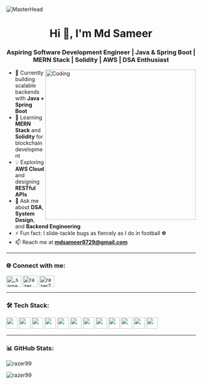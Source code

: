 ![MasterHead](https://so-development.org/wp-content/uploads/2021/11/full-stack-development.gif)

<h1 align="center">Hi 👋, I'm Md Sameer</h1>
<h3 align="center">Aspiring Software Development Engineer | Java & Spring Boot | MERN Stack | Solidity | AWS | DSA Enthusiast</h3>

<img align="right" alt="Coding" width="400" src="https://cdn.dribbble.com/users/1162077/screenshots/3848914/programmer.gif" />

- 🔭 Currently building scalable backends with **Java + Spring Boot**
- 🌱 Learning **MERN Stack** and **Solidity** for blockchain development
- 💡 Exploring **AWS Cloud** and designing **RESTful APIs**
- 💬 Ask me about **DSA**, **System Design**, and **Backend Engineering**
- ⚡ Fun fact: I slide-tackle bugs as fiercely as I do in football ⚽
- 📫 Reach me at **mdsameer8729@gmail.com**

---

<h3 align="left">🌐 Connect with me:</h3>
<p align="left">
<a href="https://twitter.com/_sameer_7_" target="blank"><img align="center" src="https://cdn.jsdelivr.net/npm/simple-icons@v3/icons/twitter.svg" alt="_sameer_7_" height="30" width="40" /></a>
<a href="https://linkedin.com/in/razer" target="blank"><img align="center" src="https://cdn.jsdelivr.net/npm/simple-icons@v3/icons/linkedin.svg" alt="razer" height="30" width="40" /></a>
<a href="https://leetcode.com/razer7" target="blank"><img align="center" src="https://cdn.jsdelivr.net/npm/simple-icons@v3/icons/leetcode.svg" alt="razer7" height="30" width="40" /></a>
</p>

---

<h3 align="left">🛠️ Tech Stack:</h3>
<p align="left">
  <!-- Languages -->
  <img src="https://img.shields.io/badge/Java-ED8B00?style=flat&logo=java&logoColor=white" height="30"/>
  <img src="https://img.shields.io/badge/Spring_Boot-6DB33F?style=flat&logo=spring-boot&logoColor=white" height="30"/>
  <img src="https://img.shields.io/badge/JavaScript-F7DF1E?style=flat&logo=javascript&logoColor=black" height="30"/>
  <img src="https://img.shields.io/badge/Node.js-339933?style=flat&logo=node.js&logoColor=white" height="30"/>
  <img src="https://img.shields.io/badge/React-61DAFB?style=flat&logo=react&logoColor=black" height="30"/>
  <img src="https://img.shields.io/badge/MongoDB-47A248?style=flat&logo=mongodb&logoColor=white" height="30"/>
  <img src="https://img.shields.io/badge/PostgreSQL-316192?style=flat&logo=postgresql&logoColor=white" height="30"/>
  <img src="https://img.shields.io/badge/Solidity-363636?style=flat&logo=solidity&logoColor=white" height="30"/>
  <img src="https://img.shields.io/badge/AWS-FF9900?style=flat&logo=amazon-aws&logoColor=white" height="30"/>
  <img src="https://img.shields.io/badge/Linux-FCC624?style=flat&logo=linux&logoColor=black" height="30"/>
  <img src="https://img.shields.io/badge/Git-F05032?style=flat&logo=git&logoColor=white" height="30"/>
  <img src="https://img.shields.io/badge/Postman-FF6C37?style=flat&logo=postman&logoColor=white" height="30"/>
</p>

---

<h3 align="left">📊 GitHub Stats:</h3>
<p align="left">
  <img src="https://github-readme-stats.vercel.app/api/top-langs?username=razer99&show_icons=true&locale=en&layout=compact" alt="razer99" />
</p>

<p align="left">
  <img src="https://github-readme-streak-stats.herokuapp.com/?user=razer99&" alt="razer99" />
</p>
